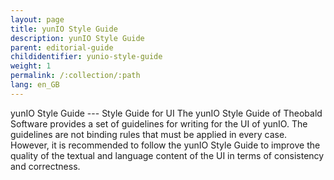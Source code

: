 ```yaml
---
layout: page
title: yunIO Style Guide
description: yunIO Style Guide
parent: editorial-guide
childidentifier: yunio-style-guide
weight: 1
permalink: /:collection/:path
lang: en_GB
---
```

yunIO Style Guide --- Style Guide for UI
The yunIO Style Guide of Theobald Software provides a set of guidelines for writing for the UI of yunIO. The guidelines are not binding rules that must be applied in every case. However, it is recommended to follow the yunIO Style Guide to improve the quality of the textual and language content of the UI in terms of consistency and correctness. 

 

